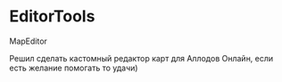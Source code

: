 # EditorTools
MapEditor

Решил сделать кастомный редактор карт для Аллодов Онлайн, если есть желание помогать то удачи)

